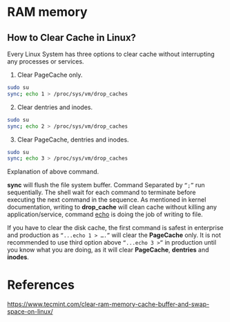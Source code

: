 # RAM memory

## How to Clear Cache in Linux?
Every Linux System has three options to clear cache without interrupting any processes or services.

1. Clear PageCache only.

```sh
sudo su
sync; echo 1 > /proc/sys/vm/drop_caches
```

2. Clear dentries and inodes.

```sh
sudo su
sync; echo 2 > /proc/sys/vm/drop_caches
```

3. Clear PageCache, dentries and inodes.

```sh
sudo su
sync; echo 3 > /proc/sys/vm/drop_caches
```

Explanation of above command.

**sync** will flush the file system buffer. Command Separated by `“;”` run sequentially. The shell wait for each command to terminate before executing the next command in the sequence. As mentioned in kernel documentation, writing to **drop_cache** will clean cache without killing any application/service, command [echo](https://www.tecmint.com/echo-command-in-linux/) is doing the job of writing to file.

If you have to clear the disk cache, the first command is safest in enterprise and production as `“...echo 1 > ….”` will clear the **PageCache** only. It is not recommended to use third option above `“...echo 3 >”` in production until you know what you are doing, as it will clear **PageCache**, **dentries** and **inodes**.

# References

https://www.tecmint.com/clear-ram-memory-cache-buffer-and-swap-space-on-linux/
